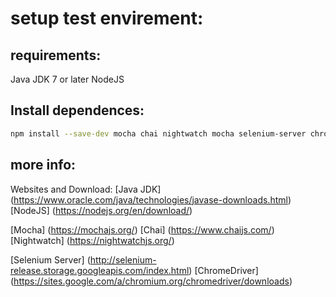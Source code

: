 # setup test envirement:

## requirements:

Java JDK 7 or later
NodeJS

## Install dependences:

```bash
npm install --save-dev mocha chai nightwatch mocha selenium-server chromedriver
```

## more info:

Websites and Download:
[Java JDK] (https://www.oracle.com/java/technologies/javase-downloads.html)
[NodeJS] (https://nodejs.org/en/download/)

[Mocha] (https://mochajs.org/)
[Chai] (https://www.chaijs.com/)
[Nightwatch] (https://nightwatchjs.org/)

[Selenium Server] (http://selenium-release.storage.googleapis.com/index.html)
[ChromeDriver] (https://sites.google.com/a/chromium.org/chromedriver/downloads)

